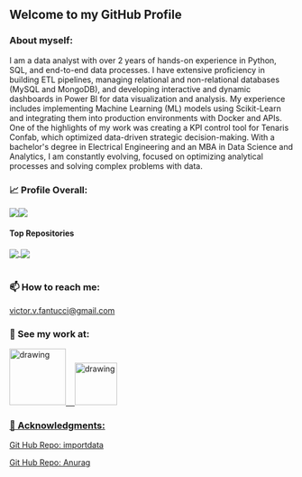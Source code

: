 ## Welcome to my GitHub Profile

### About myself:

I am a data analyst with over 2 years of hands-on experience in Python, SQL, and end-to-end data processes. I have extensive proficiency in building ETL pipelines, managing relational and non-relational databases (MySQL and MongoDB), and developing interactive and dynamic dashboards in Power BI for data visualization and analysis. My experience includes implementing Machine Learning (ML) models using Scikit-Learn and integrating them into production environments with Docker and APIs. One of the highlights of my work was creating a KPI control tool for Tenaris Confab, which optimized data-driven strategic decision-making. With a bachelor's degree in Electrical Engineering and an MBA in Data Science and Analytics, I am constantly evolving, focused on optimizing analytical processes and solving complex problems with data.

### 📈 Profile Overall:

<div style="display: flex; flex-direction: row;">
  <a href="https://github.com/anuraghazra/github-readme-statsapi?username=VictorFantucci&show_icons=true&theme=algolia">
    <img src="https://github-readme-stats.vercel.app/api?username=VictorFantucci&count_private=true&show_icons=true&theme=nord" />
  </a>
  <a href="https://github.com/anuraghazra/github-readme-stats">
    <img src="https://github-readme-stats.vercel.app/api/top-langs/?username=VictorFantucci&layout=compact&theme=nord" />
  </a>
</div>

#### Top Repositories


<a href="https://github.com/VictorFantucci/r4ven_utils">
  <img align="center" src="https://github-readme-stats.vercel.app/api/pin/?username=VictorFantucci&repo=r4ven_utils&theme=nord" />
</a> 
<a href="https://github.com/VictorFantucci/ATM_System">
  <img align="center" src="https://github-readme-stats.vercel.app/api/pin/?username=VictorFantucci&repo=ATM_System&theme=nord" />
</a>

<br />
<br />

### 📫 How to reach me:

victor.v.fantucci@gmail.com

### 🔭 See my work at:

<a href="https://www.linkedin.com/in/victor-vinci-fantucci-485464187"><img src="https://res.cloudinary.com/importdata/image/upload/v1595012354/linkedin_t9qiwy.png" alt="drawing" width="100"/> &nbsp;&nbsp; <a href="https://www.kaggle.com/victorvincifantucci"><img src="https://res.cloudinary.com/importdata/image/upload/v1595012924/kaggle_ksaktb.png" alt="drawing" width="75"/>
  
### 💬 Acknowledgments:

[Git Hub Repo: importdata](https://github.com/importdata/importdata)

[Git Hub Repo: Anurag](https://github.com/anuraghazra/github-readme-stats)
